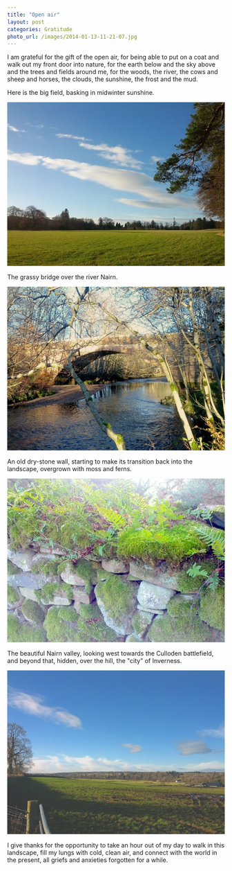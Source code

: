 ```yaml
---
title: "Open air"
layout: post
categories: Gratitude
photo_url: /images/2014-01-13-11-21-07.jpg
---
```


I am grateful for the gift of the open air, for being able to put on a coat and walk out my front door into nature, for the earth below and the sky above and the trees and fields around me, for the woods, the river, the cows and sheep and horses, the clouds, the sunshine, the frost and the mud.

Here is the big field, basking in midwinter sunshine.

![Field and blue sky](/images/2014-01-13-11-21-07.jpg)

The grassy bridge over the river Nairn.

![The grassy bridge](/images/2014-01-13-11-27-27.jpg)

An old dry-stone wall, starting to make its transition back into the landscape, overgrown with moss and ferns.

![Moss, ferns and dry stones](/images/2014-01-13-11-30-43.jpg)

The beautiful Nairn valley, looking west towards the Culloden battlefield, and beyond that, hidden, over the hill, the "city" of Inverness.

![Nairn valley](/images/2014-01-13-11-48-06.jpg)

I give thanks for the opportunity to take an hour out of my day to walk in this landscape, fill my lungs with cold, clean air, and connect with the world in the present, all griefs and anxieties forgotten for a while.
